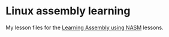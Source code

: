 # Linux assembly learning

My lesson files for the [Learning Assembly using NASM](https://asmtutor.com) lessons.
